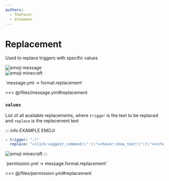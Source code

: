 ```yaml
---
authors:
  - TheFaser
  - Stokmenn
---
```


# Replacement

Used to replace triggers with specific values

![emoji message](/emojimessage.png)  
![emoji minecraft](/emojiminecraft.png)

[//]: # (message.yml)
<!--@include: @/parts/words.md#setting-->
<!--@include: @/parts/words.md#path--> `message.yml → format.replacement`

<!--@include: @/parts/words.md#default-->
<<< @/files/message.yml#replacement

<!--@include: @/parts/enable.md-->

### `values`

List of all available replacements, where `trigger` is the text to be replaced and `replace` is the replacement text

::: info EXAMPLE EMOJI
```yaml
- trigger: ":)"
  replace: "<click:suggest_command:\":)\"><hover:show_text:\":)\">☺</hover></click>"
```

![emoji minecraft](/emojiminecraft.png)
:::

[//]: # (permission.yml)
<!--@include: @/parts/words.md#permission-->
<!--@include: @/parts/words.md#path--> `permission.yml → message.format.replacement`

<!--@include: @/parts/words.md#default-->
<<< @/files/permission.yml#replacement

<!--@include: @/parts/permission/permissionTier3.md-->
